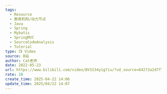 ```yaml
---
tags:
  - Resource
  - 教育机构/动力节点
  - Java
  - Spring
  - Mybatis
  - SpringMVC
  - SourceCodeAnalysis
  - Tutorial
type: 📺 Video
source: B站
author: Cat老师
date: 2022-05-23
url: https://www.bilibili.com/video/BV1S34y1g7iu/?vd_source=84272a2d7f72158b38778819be5bc6ad
rate: 10
create_time: 2025-04-22 14:06
update_time: 2025/04/22 14:07
---
```

